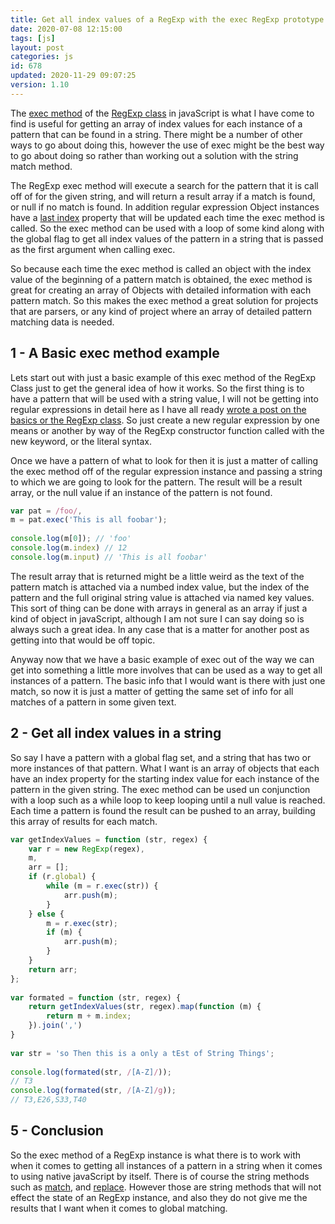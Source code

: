 ```yaml
---
title: Get all index values of a RegExp with the exec RegExp prototype method in javaScript
date: 2020-07-08 12:15:00
tags: [js]
layout: post
categories: js
id: 678
updated: 2020-11-29 09:07:25
version: 1.10
---
```


The [exec method](https://developer.mozilla.org/en-US/docs/Web/JavaScript/Reference/Global_Objects/RegExp/exec) of the [RegExp class](https://developer.mozilla.org/en-US/docs/Web/JavaScript/Reference/Global_Objects/RegExp) in javaScript is what I have come to find is useful for getting an array of index values for each instance of a pattern that can be found in a string. There might be a number of other ways to go about doing this, however the use of exec might be the best way to go about doing so rather than working out a solution with the string match method.

The RegExp exec method will execute a search for the pattern that it is call off of for the given string, and will return a result array if a match is found, or null if no match is found. In addition regular expression Object instances have a [last index](https://developer.mozilla.org/en-US/docs/Web/JavaScript/Reference/Global_Objects/RegExp/lastIndex) property that will be updated each time the exec method is called. So the exec method can be used with a loop of some kind along with the global flag to get all index values of the pattern in a string that is passed as the first argument when calling exec. 

So because each time the exec method is called an object with the index value of the beginning of a pattern  match is obtained, the exec method is great for creating an array of Objects with detailed information with each pattern match. So this makes the exec method a great solution for projects that are parsers, or any kind of project where an array of detailed pattern matching data is needed.

<!-- more -->


## 1 - A Basic exec method example

Lets start out with just a basic example of this exec method of the RegExp Class just to get the general idea of how it works. So the first thing is to have a pattern that will be used with a string value, I will not be getting into regular expressions in detail here as I have all ready [wrote a post on the basics or the RegExp class](/2019/03/20/js-regex/). So just create a new regular expression by one means or another by way of the RegExp constructor function called with the new keyword, or the literal syntax. 

Once we have a pattern of what to look for then it is just a matter of calling the exec method off of the regular expression instance and passing a string to which we are going to look for the pattern. The result will be a result array, or the null value if an instance of the pattern is not found.

```js
var pat = /foo/,
m = pat.exec('This is all foobar');
 
console.log(m[0]); // 'foo'
console.log(m.index) // 12
console.log(m.input) // 'This is all foobar'
```

The result array that is returned might be a little weird as the text of the pattern match is attached via a numbed index value, but the index of the pattern and the full original string value is attached via named key values. This sort of thing can be done with arrays in general as an array if just a kind of object in javaScript, although I am not sure I can say doing so is always such a great idea. In any case that is a matter for another post as getting into that would be off topic.

Anyway now that we have a basic example of exec out of the way we can get into something a little more involves that can be used as a way to get all instances of a pattern. The basic info that I would want is there with just one match, so now it is just a matter of getting the same set of info for all matches of a pattern in some given text.

## 2 - Get all index values in a string

So say I have a pattern with a global flag set, and a string that has two or more instances of that pattern. What I want is an array of objects that each have an index property for the starting index value for each instance of the pattern in the given string. The exec method can be used un conjunction with a loop such as a while loop to keep looping until a null value is reached. Each time a pattern is found the result can be pushed to an array, building this array of results for each match.

```js
var getIndexValues = function (str, regex) {
    var r = new RegExp(regex),
    m,
    arr = [];
    if (r.global) {
        while (m = r.exec(str)) {
            arr.push(m);
        }
    } else {
        m = r.exec(str);
        if (m) {
            arr.push(m);
        }
    }
    return arr;
};
 
var formated = function (str, regex) {
    return getIndexValues(str, regex).map(function (m) {
        return m + m.index;
    }).join(',')
}
 
var str = 'so Then this is a only a tEst of String Things';
 
console.log(formated(str, /[A-Z]/));
// T3
console.log(formated(str, /[A-Z]/g));
// T3,E26,S33,T40
```

## 5 - Conclusion

So the exec method of a RegExp instance is what there is to work with when it comes to getting all instances of a pattern in a string when it comes to using native javaScript by itself. There is of course the string methods such as [match](/2019/04/06/js-string-match/), and [replace](/2019/04/08/js-string-replace/). However those are string methods that will not effect the state of an RegExp instance, and also they do not give me the results that I want when it comes to global matching.